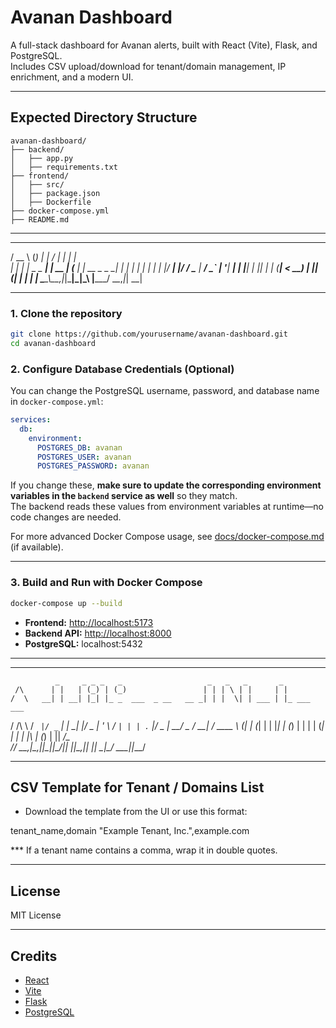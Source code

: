 # Avanan Dashboard

A full-stack dashboard for Avanan alerts, built with React (Vite), Flask, and PostgreSQL.  
Includes CSV upload/download for tenant/domain management, IP enrichment, and a modern UI.

---

## Expected Directory Structure

```
avanan-dashboard/
├── backend/
│   ├── app.py
│   ├── requirements.txt
├── frontend/
│   ├── src/
│   ├── package.json
│   ├── Dockerfile
├── docker-compose.yml
├── README.md
```


_______________________________________________________
   ____        _      _       _____ _             _   
  / __ \      (_)    | |     / ____| |           | |  
 | |  | |_   _ _  ___| | __ | (___ | |_ __ _ _ __| |_ 
 | |  | | | | | |/ __| |/ /  \___ \| __/ _` | '__| __|
 | |__| | |_| | | (__|   <   ____) | || (_| | |  | |_ 
  \___\_\\__,_|_|\___|_|\_\ |_____/ \__\__,_|_|   \__|
_______________________________________________________                                                      
                                                    
### 1. Clone the repository

```sh
git clone https://github.com/yourusername/avanan-dashboard.git
cd avanan-dashboard
```

### 2. Configure Database Credentials (Optional)

You can change the PostgreSQL username, password, and database name in `docker-compose.yml`:

```yaml
services:
  db:
    environment:
      POSTGRES_DB: avanan
      POSTGRES_USER: avanan
      POSTGRES_PASSWORD: avanan
```

If you change these, **make sure to update the corresponding environment variables in the `backend` service as well** so they match.  
The backend reads these values from environment variables at runtime—no code changes are needed.

For more advanced Docker Compose usage, see [docs/docker-compose.md](docs/docker-compose.md) (if available).

---

### 3. Build and Run with Docker Compose

```sh
docker-compose up --build
```

- **Frontend:** [http://localhost:5173](http://localhost:5173)
- **Backend API:** [http://localhost:8000](http://localhost:8000)
- **PostgreSQL:** localhost:5432

---

______________________________________________________________________________
              _     _ _ _   _                   _   _   _       _            
     /\      | |   | (_) | (_)                 | | | \ | |     | |           
    /  \   __| | __| |_| |_ _  ___  _ __   __ _| | |  \| | ___ | |_ ___  ___ 
   / /\ \ / _` |/ _` | | __| |/ _ \| '_ \ / _` | | | . ` |/ _ \| __/ _ \/ __|
  / ____ \ (_| | (_| | | |_| | (_) | | | | (_| | | | |\  | (_) | ||  __/\__ \
 /_/    \_\__,_|\__,_|_|\__|_|\___/|_| |_|\__,_|_| |_| \_|\___/ \__\___||___/
______________________________________________________________________________                                                                             
                                                                             
## CSV Template for Tenant / Domains List

- Download the template from the UI or use this format:

tenant_name,domain
"Example Tenant, Inc.",example.com

*** If a tenant name contains a comma, wrap it in double quotes.

---

## License

MIT License

---

## Credits

- [React](https://react.dev/)
- [Vite](https://vitejs.dev/)
- [Flask](https://flask.palletsprojects.com/)
- [PostgreSQL](https://www.postgresql.org/)